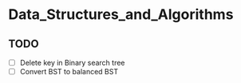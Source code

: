 # Data_Structures_and_Algorithms

## TODO 
- [ ] Delete key in Binary search tree
- [ ] Convert BST to balanced BST
